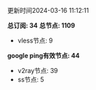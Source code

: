 更新时间2024-03-16 11:12:11

**总订阅: 34**
**总节点: 1109**
- vless节点: 9

**google ping有效节点: 44**
- v2ray节点: 39
- ss节点: 5
